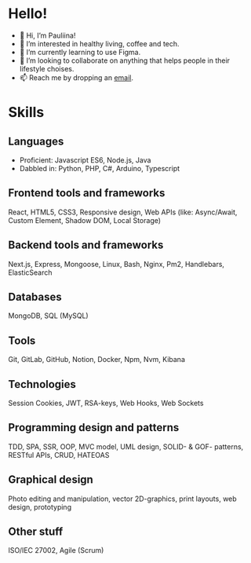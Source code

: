 # Hello!
- 👋 Hi, I’m Pauliina!
- 👀 I’m interested in healthy living, coffee and tech. 
- 🌱 I’m currently learning to use Figma.
- 💞️ I’m looking to collaborate on anything that helps people in their lifestyle choises.
- 📫 Reach me by dropping an [email](mailto:pauliina.raitaniemi@gmail.com).

# Skills
## Languages
- Proficient: Javascript ES6, Node.js, Java
- Dabbled in: Python, PHP, C#, Arduino, Typescript

## Frontend tools and frameworks
React, HTML5, CSS3, Responsive design, Web APIs (like: Async/Await, Custom Element, Shadow DOM, Local Storage)

## Backend tools and frameworks
Next.js, Express, Mongoose, Linux, Bash, Nginx, Pm2, Handlebars, ElasticSearch

## Databases
MongoDB, SQL (MySQL)

## Tools
Git, GitLab, GitHub, Notion, Docker, Npm, Nvm, Kibana

## Technologies
Session Cookies, JWT, RSA-keys, Web Hooks, Web Sockets

## Programming design and patterns
TDD, SPA, SSR, OOP, MVC model, UML design, SOLID- & GOF- patterns, RESTful APIs, CRUD, HATEOAS

## Graphical design
Photo editing and manipulation, vector 2D-graphics, print layouts, web design, prototyping

## Other stuff
ISO/IEC 27002, Agile (Scrum)

